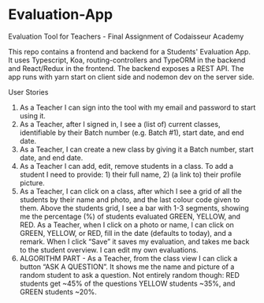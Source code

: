 # Evaluation-App

Evaluation Tool for Teachers - Final Assignment of Codaisseur Academy

This repo contains a frontend and backend for a Students' Evaluation App. It uses Typescript, Koa, routing-controllers and TypeORM in the backend and React/Redux in the frontend. The backend exposes a REST API.
The app runs with yarn start on client side and nodemon dev on the server side. 

User Stories
1. As a Teacher I can sign into the tool with my email and password to start using it.
2. As a Teacher, after I signed in, I see a (list of) current classes, identifiable by their Batch number (e.g. Batch #1), start date, and end date.
3. As a Teacher, I can create a new class by giving it a Batch number, start date, and end date.
4. As a Teacher I can add, edit, remove students in a class. To add a student I need to provide: 1) their full name, 2) (a link to) their profile picture.
5. As a Teacher, I can click on a class, after which I see a grid of all the students by their name and photo, and the last colour code given to them. Above the students grid, I see a bar with 1-3 segments, showing me the percentage (%) of students evaluated GREEN, YELLOW, and RED. As a Teacher, when I click on a photo or name, I can click on GREEN, YELLOW, or RED, fill in the date (defaults to today), and a remark. When I click “Save” it saves my evaluation, and takes me back to the student overview. I can edit my own evaluations. 
6. ALGORITHM PART - As a Teacher, from the class view I can click a button “ASK A QUESTION”. It shows me the name and picture of a random student to ask a question. Not entirely random though: RED students get ~45% of the questions YELLOW students ~35%, and GREEN students ~20%. 
